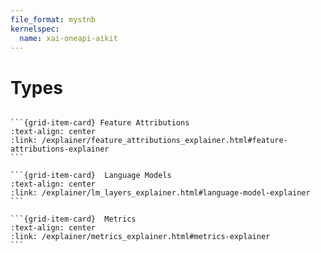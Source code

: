 ```yaml
---
file_format: mystnb
kernelspec:
  name: xai-oneapi-aikit
--- 
```

# Types

````{grid} 3

```{grid-item-card} Feature Attributions
:text-align: center
:link: /explainer/feature_attributions_explainer.html#feature-attributions-explainer
```

```{grid-item-card}  Language Models
:text-align: center
:link: /explainer/lm_layers_explainer.html#language-model-explainer
```

```{grid-item-card}  Metrics
:text-align: center
:link: /explainer/metrics_explainer.html#metrics-explainer
```

````
